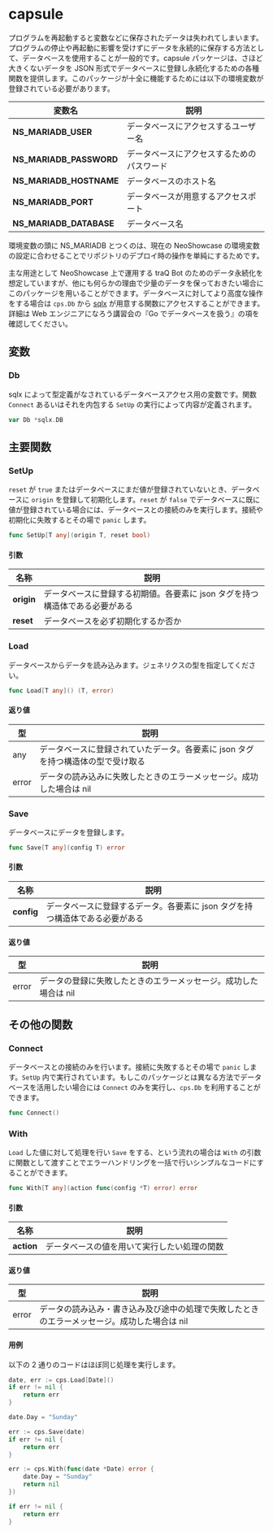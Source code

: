 # capsule

プログラムを再起動すると変数などに保存されたデータは失われてしまいます。プログラムの停止や再起動に影響を受けずにデータを永続的に保存する方法として、データベースを使用することが一般的です。capsule パッケージは、さほど大きくないデータを JSON 形式でデータベースに登録し永続化するための各種関数を提供します。このパッケージが十全に機能するためには以下の環境変数が登録されている必要があります。

| 変数名                  | 説明                                       |
| ----------------------- | ------------------------------------------ |
| **NS_MARIADB_USER**     | データベースにアクセスするユーザー名       |
| **NS_MARIADB_PASSWORD** | データベースにアクセスするためのパスワード |
| **NS_MARIADB_HOSTNAME** | データベースのホスト名                     |
| **NS_MARIADB_PORT**     | データベースが用意するアクセスポート       |
| **NS_MARIADB_DATABASE** | データベース名                             |

環境変数の頭に NS_MARIADB とつくのは、現在の NeoShowcase の環境変数の設定に合わせることでリポジトリのデプロイ時の操作を単純にするためです。

主な用途として NeoShowcase 上で運用する traQ Bot のためのデータ永続化を想定していますが、他にも何らかの理由で少量のデータを保っておきたい場合にこのパッケージを用いることができます。データベースに対してより高度な操作をする場合は `cps.Db` から [sqlx](https://github.com/jmoiron/sqlx) が用意する関数にアクセスすることができます。詳細は Web エンジニアになろう講習会の『Go でデータベースを扱う』の項を確認してください。

## 変数

### Db

sqlx によって型定義がなされているデータベースアクセス用の変数です。関数 `Connect` あるいはそれを内包する `SetUp` の実行によって内容が定義されます。

```go
var Db *sqlx.DB
```

## 主要関数

### SetUp

`reset` が `true` またはデータベースにまだ値が登録されていないとき、データベースに `origin` を登録して初期化します。`reset` が `false` でデータベースに既に値が登録されている場合には、データベースとの接続のみを実行します。接続や初期化に失敗するとその場で `panic` します。

```go
func SetUp[T any](origin T, reset bool)
```

#### 引数

| 名称       | 説明                                                                         |
| ---------- | ---------------------------------------------------------------------------- |
| **origin** | データベースに登録する初期値。各要素に json タグを持つ構造体である必要がある |
| **reset**  | データベースを必ず初期化するか否か                                           |

### Load

データベースからデータを読み込みます。ジェネリクスの型を指定してください。

```go
func Load[T any]() (T, error)
```

#### 返り値

| 型    | 説明                                                                             |
| ----- | -------------------------------------------------------------------------------- |
| any   | データベースに登録されていたデータ。各要素に json タグを持つ構造体の型で受け取る |
| error | データの読み込みに失敗したときのエラーメッセージ。成功した場合は nil             |

### Save

データベースにデータを登録します。

```go
func Save[T any](config T) error
```

#### 引数

| 名称       | 説明                                                                         |
| ---------- | ---------------------------------------------------------------------------- |
| **config** | データベースに登録するデータ。各要素に json タグを持つ構造体である必要がある |

#### 返り値

| 型    | 説明                                                             |
| ----- | ---------------------------------------------------------------- |
| error | データの登録に失敗したときのエラーメッセージ。成功した場合は nil |

## その他の関数

### Connect

データベースとの接続のみを行います。接続に失敗するとその場で `panic` します。`SetUp` 内で実行されています。もしこのパッケージとは異なる方法でデータベースを活用したい場合には `Connect` のみを実行し、`cps.Db` を利用することができます。

```go
func Connect()
```

### With

`Load` した値に対して処理を行い `Save` をする、という流れの場合は `With` の引数に関数として渡すことでエラーハンドリングを一括で行いシンプルなコードにすることができます。

```go
func With[T any](action func(config *T) error) error
```

#### 引数

| 名称       | 説明                                         |
| ---------- | -------------------------------------------- |
| **action** | データベースの値を用いて実行したい処理の関数 |

#### 返り値

| 型    | 説明                                                                                         |
| ----- | -------------------------------------------------------------------------------------------- |
| error | データの読み込み・書き込み及び途中の処理で失敗したときのエラーメッセージ。成功した場合は nil |

#### 用例

以下の 2 通りのコードはほぼ同じ処理を実行します。

```go
date, err := cps.Load[Date]()
if err != nil {
	return err
}

date.Day = "Sunday"

err := cps.Save(date)
if err != nil {
	return err
}
```

```go
err := cps.With(func(date *Date) error {
	date.Day = "Sunday"
	return nil
})

if err != nil {
	return err
}
```
